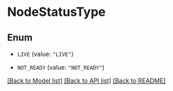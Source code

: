 # NodeStatusType

## Enum

* `LIVE` (value: `"LIVE"`)

* `NOT_READY` (value: `"NOT_READY"`)


[[Back to Model list]](../README.md#documentation-for-models) [[Back to API list]](../README.md#documentation-for-api-endpoints) [[Back to README]](../README.md)


